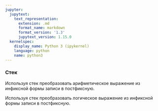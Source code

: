 ```yaml
---
jupyter:
  jupytext:
    text_representation:
      extension: .md
      format_name: markdown
      format_version: '1.3'
      jupytext_version: 1.15.0
  kernelspec:
    display_name: Python 3 (ipykernel)
    language: python
    name: python3
---
```


### Стек


Используя стек преобразовать арифметическое выражение из инфиксной формы
записи в постфиксную.

Используя стек преобразовать логическое выражение из инфиксной формы записи
в постфиксную.
